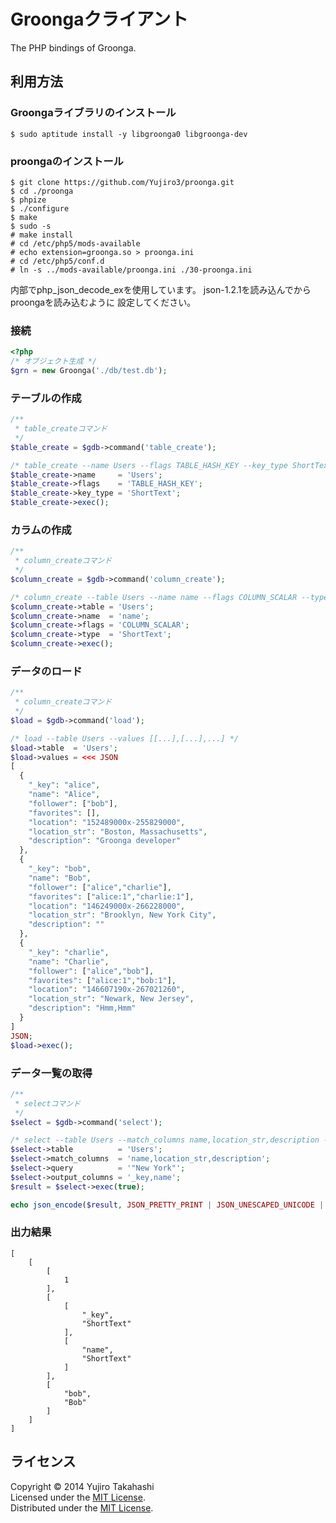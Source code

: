 Groongaクライアント
======================
The PHP bindings of Groonga.

利用方法
------

### Groongaライブラリのインストール ###
    
    $ sudo aptitude install -y libgroonga0 libgroonga-dev

### proongaのインストール ###
    
    $ git clone https://github.com/Yujiro3/proonga.git
    $ cd ./proonga
    $ phpize
    $ ./configure
    $ make
    $ sudo -s
    # make install
    # cd /etc/php5/mods-available
    # echo extension=groonga.so > proonga.ini
    # cd /etc/php5/conf.d
    # ln -s ../mods-available/proonga.ini ./30-proonga.ini
    
内部でphp_json_decode_exを使用しています。
json-1.2.1を読み込んでからproongaを読み込むように
設定してください。
    
### 接続 ###

```php
<?php
/* オブジェクト生成 */
$grn = new Groonga('./db/test.db');
```

### テーブルの作成 ###

```php
/**
 * table_createコマンド
 */
$table_create = $gdb->command('table_create');

/* table_create --name Users --flags TABLE_HASH_KEY --key_type ShortText */
$table_create->name     = 'Users';
$table_create->flags    = 'TABLE_HASH_KEY';
$table_create->key_type = 'ShortText';
$table_create->exec();
```

### カラムの作成 ###

```php
/**
 * column_createコマンド
 */
$column_create = $gdb->command('column_create');

/* column_create --table Users --name name --flags COLUMN_SCALAR --type ShortText */
$column_create->table = 'Users';
$column_create->name  = 'name';
$column_create->flags = 'COLUMN_SCALAR';
$column_create->type  = 'ShortText';
$column_create->exec();

```

### データのロード ###

```php
/**
 * column_createコマンド
 */
$load = $gdb->command('load');

/* load --table Users --values [[...],[...],...] */
$load->table  = 'Users';
$load->values = <<< JSON
[
  {
    "_key": "alice",
    "name": "Alice",
    "follower": ["bob"],
    "favorites": [],
    "location": "152489000x-255829000",
    "location_str": "Boston, Massachusetts",
    "description": "Groonga developer"
  },
  {
    "_key": "bob",
    "name": "Bob",
    "follower": ["alice","charlie"],
    "favorites": ["alice:1","charlie:1"],
    "location": "146249000x-266228000",
    "location_str": "Brooklyn, New York City",
    "description": ""
  },
  {
    "_key": "charlie",
    "name": "Charlie",
    "follower": ["alice","bob"],
    "favorites": ["alice:1","bob:1"],
    "location": "146607190x-267021260",
    "location_str": "Newark, New Jersey",
    "description": "Hmm,Hmm"
  }
]
JSON;
$load->exec();
```

### データ一覧の取得 ###

```php
/**
 * selectコマンド
 */
$select = $gdb->command('select');

/* select --table Users --match_columns name,location_str,description --query "New York" --output_columns _key,name */
$select->table          = 'Users';
$select->match_columns  = 'name,location_str,description';
$select->query          = '"New York"';
$select->output_columns = '_key,name';
$result = $select->exec(true);

echo json_encode($result, JSON_PRETTY_PRINT | JSON_UNESCAPED_UNICODE | JSON_BIGINT_AS_STRING);
```

### 出力結果 ###

```    
[
    [
        [
            1
        ],
        [
            [
                "_key",
                "ShortText"
            ],
            [
                "name",
                "ShortText"
            ]
        ],
        [
            "bob",
            "Bob"
        ]
    ]
]

```

    
    

ライセンス
----------
Copyright &copy; 2014 Yujiro Takahashi  
Licensed under the [MIT License][MIT].  
Distributed under the [MIT License][MIT].  

[MIT]: http://www.opensource.org/licenses/mit-license.php

